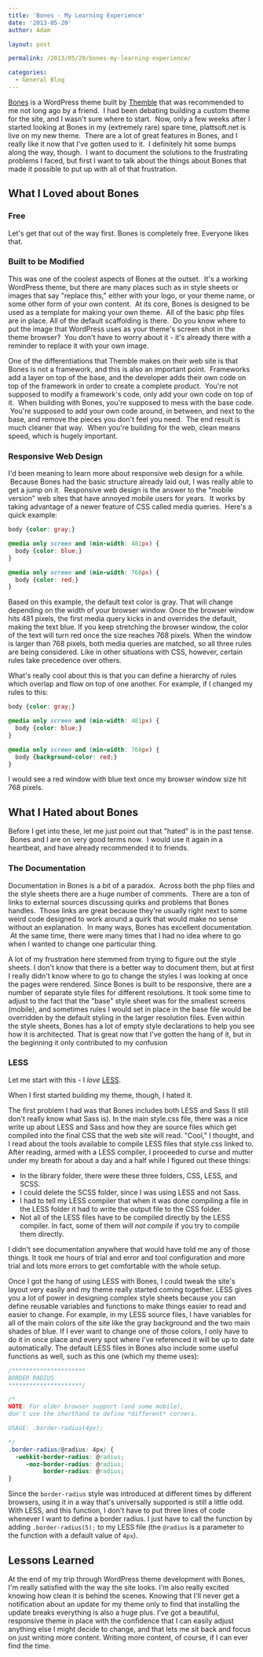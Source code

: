 ```yaml
---
title: 'Bones - My Learning Experience'
date: '2013-05-20'
author: Adam

layout: post

permalink: /2013/05/20/bones-my-learning-experience/

categories:
  - General Blog
---
```

[Bones](http://themble.com/bones/) is a WordPress theme built by
[Themble]("http://themble.com) that was recommended to me not long ago by a
friend.  I had been debating building a custom theme for the site, and I wasn't
sure where to start.  Now, only a few weeks after I started looking at Bones in
my (extremely rare) spare time, plattsoft.net is live on my new theme.  There
are a lot of great features in Bones, and I really like it now that I've gotten
used to it.  I definitely hit some bumps along the way, though.  I want to
document the solutions to the frustrating problems I faced, but first I want to
talk about the things about Bones that made it possible to put up with all of
that frustration.

## What I Loved about Bones

### Free

Let's get that out of the way first. Bones is completely free. Everyone likes that.

### Built to be Modified

This was one of the coolest aspects of Bones at the outset.  It's a working
WordPress theme, but there are many places such as in style sheets or images
that say "replace this," either with your logo, or your theme name, or some
other form of your own content.  At its core, Bones is designed to be used as a
template for making your own theme.  All of the basic php files are in place.
All of the default scaffolding is there.  Do you know where to put the image
that WordPress uses as your theme's screen shot in the theme browser?  You don't
have to worry about it - it's already there with a reminder to replace it with
your own image.

One of the differentiations that Themble makes on their web site is that Bones
is not a framework, and this is also an important point.  Frameworks add a layer
on top of the base, and the developer adds their own code on top of the
framework in order to create a complete product.  You're not supposed to modify
a framework's code, only add your own code on top of it.  When building with
Bones, you're supposed to mess with the base code.  You're supposed to add your
own code around, in between, and next to the base, and remove the pieces you
don't feel you need.  The end result is much cleaner that way.  When you're
building for the web, clean means speed, which is hugely important.

### Responsive Web Design

I'd been meaning to learn more about responsive web design for a while.  Because
Bones had the basic structure already laid out, I was really able to get a jump
on it.  Responsive web design is the answer to the "mobile version" web sites
that have annoyed mobile users for years.  It works by taking advantage of a
newer feature of CSS called media queries.  Here's a quick example:

```css
body {color: gray;}

@media only screen and (min-width: 481px) {
  body {color: blue;}
}

@media only screen and (min-width: 768px) {
  body {color: red;}
}
```

Based on this example, the default text color is gray. That will change
depending on the width of your browser window. Once the browser window hits 481
pixels, the first media query kicks in and overrides the default, making the
text blue. If you keep stretching the browser window, the color of the text will
turn red once the size reaches 768 pixels. When the window is larger than 768
pixels, both media queries are matched, so all three rules are being considered.
Like in other situations with CSS, however, certain rules take precedence over
others.

What's really cool about this is that you can define a hierarchy of rules which
overlap and flow on top of one another. For example, if I changed my rules to
this:

```css
body {color: gray;}

@media only screen and (min-width: 481px) {
  body {color: blue;}
}

@media only screen and (min-width: 768px) {
  body {background-color: red;}
}
```

I would see a red window with blue text once my browser window size hit 768 pixels.

## What I Hated about Bones

Before I get into these, let me just point out that "hated" is in the past
tense.  Bones and I are on very good terms now.  I would use it again in a
heartbeat, and have already recommended it to friends.

### The Documentation

Documentation in Bones is a bit of a paradox.  Across both the php files and the
style sheets there are a huge number of comments.  There are a ton of links to
external sources discussing quirks and problems that Bones handles.  Those links
are great because they're usually right next to some weird code designed to work
around a quirk that would make no sense without an explanation.  In many ways,
Bones has excellent documentation.  At the same time, there were many times that
I had no idea where to go when I wanted to change one particular thing.

A lot of my frustration here stemmed from trying to figure out the style sheets.
I don't know that there is a better way to document them, but at first I really
didn't know where to go to change the styles I was looking at once the pages
were rendered. Since Bones is built to be responsive, there are a number of
separate style files for different resolutions. It took some time to adjust to
the fact that the "base" style sheet was for the smallest screens (mobile), and
sometimes rules I would set in place in the base file would be overridden by the
default styling in the larger resolution files. Even within the style sheets,
Bones has a lot of empty style declarations to help you see how it is
architected. That is great now that I've gotten the hang of it, but in the
beginning it only contributed to my confusion

### LESS

Let me start with this - I _love_ [LESS](http://lesscss.org).

When I first started building my theme, though, I hated it.

The first problem I had was that Bones includes both LESS and Sass (I still
don't really know what Sass is). In the main style.css file, there was a nice
write up about LESS and Sass and how they are source files which get compiled
into the final CSS that the web site will read. "Cool," I thought, and I read
about the tools available to compile LESS files that style.css linked to. After
reading, armed with a LESS compiler, I proceeded to curse and mutter under my
breath for about a day and a half while I figured out these things:

- In the library folder, there were these three folders, CSS, LESS, and SCSS.
- I could delete the SCSS folder, since I was using LESS and not Sass.
- I had to tell my LESS compiler that when it was done compiling a file in the
  LESS folder it had to write the output file to the CSS folder.
- Not all of the LESS files have to be compiled directly by the LESS compiler.
  In fact, some of them _will not compile_ if you try to compile them
  directly.

I didn't see documentation anywhere that would have told me any of those things.
It took me hours of trial and error and tool configuration and more trial and
lots more errors to get comfortable with the whole setup.

Once I got the hang of using LESS with Bones, I could tweak the site's layout
very easily and my theme really started coming together. LESS gives you a lot of
power in designing complex style sheets because you can define reusable
variables and functions to make things easier to read and easier to change. For
example, in my LESS source files, I have variables for all of the main colors of
the site like the gray background and the two main shades of blue. If I ever
want to change one of those colors, I only have to do it in once place and every
spot where I've referenced it will be up to date automatically. The default LESS
files in Bones also include some useful functions as well, such as this one
(which my theme uses):

```css
/*********************
BORDER RADIUS
*********************/

/*
NOTE: For older browser support (and some mobile),
don't use the shorthand to define *different* corners.

USAGE: .border-radius(4px);

*/
.border-radius(@radius: 4px) {
  -webkit-border-radius: @radius;
     -moz-border-radius: @radius;
          border-radius: @radius;
}
```

Since the `border-radius` style was introduced at different times by different
browsers, using it in a way that's universally supported is still a little odd.
With LESS, and this function, I don't have to put three lines of code whenever I
want to define a border radius. I just have to call the function by adding
`.border-radius(5);` to my LESS file (the `@radius` is a
parameter to the function with a default value of `4px`).

## Lessons Learned

At the end of my trip through WordPress theme development with Bones, I'm really
satisfied with the way the site looks. I'm also really excited knowing how clean
it is behind the scenes. Knowing that I'll never get a notification about an
update for my theme only to find that installing the update breaks everything is
also a huge plus. I've got a beautiful, responsive theme in place with the
confidence that I can easily adjust anything else I might decide to change, and
that lets me sit back and focus on just writing more content. Writing more
content, of course, if I can ever find the time.
